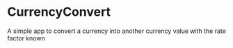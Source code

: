 # CurrencyConvert
A simple app to convert a currency into another currency value with the rate factor known
